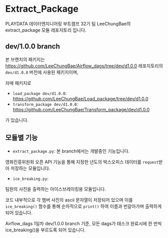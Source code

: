 # Extract_Package 
PLAYDATA 데이터엔지니어링 부트캠프 32기 팀 LeeChungBae의 extract_package 모듈 레포지토리 입니다.

## dev/1.0.0 branch
본 브랜치의 패키지는 https://github.com/LeeChungBae/Airflow_dags/tree/dev/d1.0.0 레포지토리의 `dev/d1.0.0` 버전에 사용된 패키지이며,

자매 패키지로 
- `load_package dev/d1.0.0`: https://github.com/LeeChungBae/Load_package/tree/dev/d1.0.0
- `transform_package dev/d1.0.0`: https://github.com/LeeChungBae/Transform_package/dev/d1.0.0

가 있습니다.


## 모듈별 기능
- `extract_package.py`:
본 branch에서는 개발중인 기능입니다.

영화진흥위원회 오픈 API 기능을 통해 지정한 년도의 박스오피스 데이터를 `request`받아 저장하는 모듈입니다.

- `ice_breaking.py`:

팀원의 사진을 출력하는 아이스브레이킹용 모듈입니다.

코드 내부적으로 각 멤버 사진의 ascii 문자열이 저장되어 있으며
이를 `ice_breaking()` 함수를 통해 순차적으로 `print()` 하여 이름과 번갈아가며 출력하게 되어 있습니다.

Airflow_dags 1일차 dev/1.0.0 branch 기준, 모든 dags가 태스크 완료시에 한 번씩 ice_breaking()을 부르도록 되어 있습니다.

